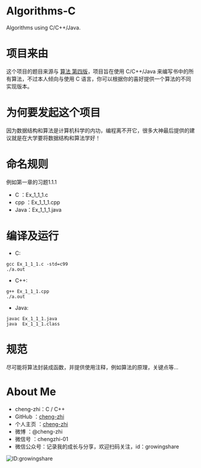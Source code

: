 # Algorithms-C
Algorithms using C/C++/Java.

# 项目来由

这个项目的题目来源与 [算法 第四版](https://book.douban.com/subject/19952400/)，项目旨在使用 C/C++/Java 来编写书中的所有算法，不过本人倾向与使用 C 语言，你可以根据你的喜好提供一个算法的不同实现版本。

# 为何要发起这个项目

因为数据结构和算法是计算机科学的内功，编程离不开它，很多大神最后提供的建议就是在大学要将数据结构和算法学好！

# 命名规则

例如第一章的习题1.1.1

- C   ：Ex_1_1_1.c
- cpp ：Ex_1_1_1.cpp
- Java：Ex_1_1_1.java

# 编译及运行
- C:
```
gcc Ex_1_1_1.c -std=c99 
./a.out
```
- C++:
```
g++ Ex_1_1_1.cpp
./a.out
```

- Java:
```
javac Ex_1_1_1.java
java  Ex_1_1_1.class
```

# 规范
尽可能将算法封装成函数，并提供使用注释，例如算法的原理，关键点等...

# About Me
- cheng-zhi：C / C++
- GitHub   ：[cheng-zhi](https://github.com/cheng-zhi)
- 个人主页 ：[cheng-zhi](https://cheng-zhi.github.io/)
- 微博     ：@cheng-zhi
- 微信号   ：chengzhi-01
- 微信公众号：记录我的成长与分享，欢迎扫码关注，id：growingshare

![ID:growingshare](https://cheng-zhi.github.io/img/wechart.jpg)

